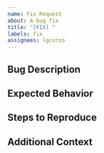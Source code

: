```yaml
---
name: Fix Request
about: A bug fix
title: "[FIX] "
labels: fix
assignees: lgcorzo
---
```


## Bug Description

## Expected Behavior

## Steps to Reproduce

## Additional Context

